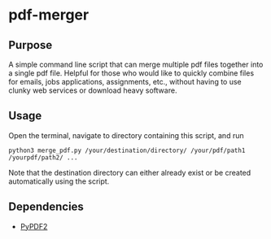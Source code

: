 # pdf-merger
## Purpose
A simple command line script that can merge multiple pdf files together into a single pdf file. Helpful for those who would like to quickly combine files for emails, jobs applications, assignments, etc., without having to use clunky web services or download heavy software.

## Usage
Open the terminal, navigate to directory containing this script, and run
```
python3 merge_pdf.py /your/destination/directory/ /your/pdf/path1 /yourpdf/path2/ ...
```
Note that the destination directory can either already exist or be created automatically using the script.

## Dependencies
- [PyPDF2](https://pypdf2.readthedocs.io/en/latest/)